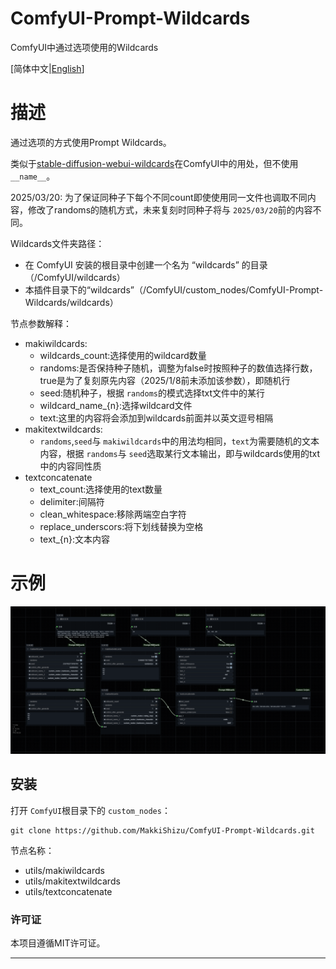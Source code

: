 # ComfyUI-Prompt-Wildcards

ComfyUI中通过选项使用的Wildcards

[简体中文|[English](README.md)]

# 描述

通过选项的方式使用Prompt Wildcards。

类似于[stable-diffusion-webui-wildcards](https://github.com/AUTOMATIC1111/stable-diffusion-webui-wildcards)在ComfyUI中的用处，但不使用 `__name__`。

2025/03/20: 为了保证同种子下每个不同count即使使用同一文件也调取不同内容，修改了randoms的随机方式，未来复刻时同种子将与 `2025/03/20`前的内容不同。

Wildcards文件夹路径：

* 在 ComfyUI 安装的根目录中创建一个名为 “wildcards” 的目录（/ComfyUI/wildcards）
* 本插件目录下的“wildcards”（/ComfyUI/custom_nodes/ComfyUI-Prompt-Wildcards/wildcards）

节点参数解释：

* makiwildcards:
  * wildcards_count:选择使用的wildcard数量
  * randoms:是否保持种子随机，调整为false时按照种子的数值选择行数，true是为了复刻原先内容（2025/1/8前未添加该参数），即随机行
  * seed:随机种子，根据 `randoms`的模式选择txt文件中的某行
  * wildcard_name_{n}:选择wildcard文件
  * text:这里的内容将会添加到wildcards前面并以英文逗号相隔
* makitextwildcards:
  * `randoms`,`seed`与 `makiwildcards`中的用法均相同，`text`为需要随机的文本内容，根据 `randoms`与 `seed`选取某行文本输出，即与wildcards使用的txt中的内容同性质
* textconcatenate
  * text_count:选择使用的text数量
  * delimiter:间隔符
  * clean_whitespace:移除两端空白字符
  * replace_underscors:将下划线替换为空格
  * text_{n}:文本内容

# 示例

![image](./example_workflows/ComfyUI-Prompt-Wildcards.png)

## 安装

打开 `ComfyUI`根目录下的 `custom_nodes`：

```
git clone https://github.com/MakkiShizu/ComfyUI-Prompt-Wildcards.git
```

节点名称：

- utils/makiwildcards
- utils/makitextwildcards
- utils/textconcatenate

### 许可证

本项目遵循MIT许可证。

<hr>
